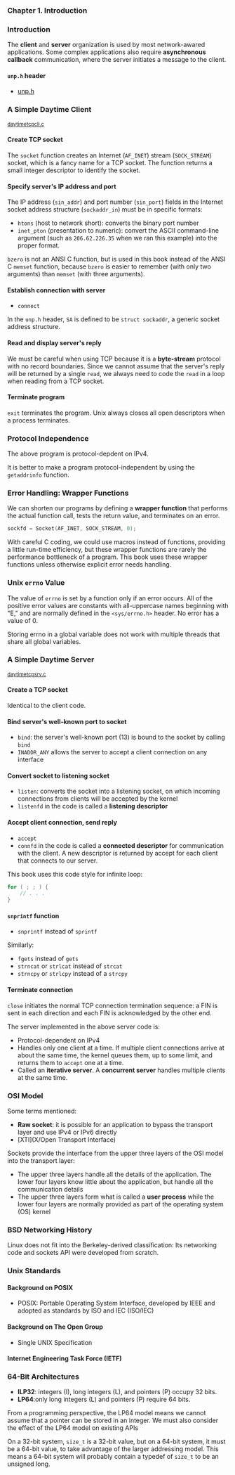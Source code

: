 ### **Chapter 1. Introduction**

### Introduction

The **client** and **server** organization is used by most network-awared applications. Some complex applications also require **asynchronous callback** communication, where the server initiates a message to the client.

#### `unp.h` header

* [unp.h](https://github.com/shichao-an/unpv13e/blob/master/lib/unp.h)

### A Simple Daytime Client

<small>[daytimetcpcli.c](https://github.com/shichao-an/unpv13e/blob/master/intro/daytimetcpcli.c)</small>

<script src="https://gist.github.com/shichao-an/d4b1bae51c0a10a29fe3.js"></script>

#### Create TCP socket

The `socket` function creates an Internet (`AF_INET`) stream (`SOCK_STREAM`) socket, which is a fancy name for a TCP socket. The function returns a small integer descriptor to identify the socket.

#### Specify server's IP address and port

The IP address (`sin_addr`) and port number (`sin_port`) fields in the Internet socket address structure (`sockaddr_in`) must be in specific formats:

* `htons` (host to network short): converts the binary port number
* `inet_pton` (presentation to numeric): convert the ASCII command-line argument (such as `206.62.226.35` when we ran this example) into the proper format.

`bzero` is not an ANSI C function, but is used in this book instead of the ANSI C `memset` function, because `bzero` is easier to remember (with only two arguments) than `memset` (with three arguments).

#### Establish connection with server

* `connect`

In the `unp.h` header, `SA` is defined to be `struct sockaddr`, a generic socket address structure.


#### Read and display server's reply

We must be careful when using TCP because it is a **byte-stream** protocol with no record boundaries. Since we cannot assume that the server's reply will be returned by a single `read`, we always need to code the `read` in a loop when reading from a TCP socket.


#### Terminate program

`exit` terminates the program. Unix always closes all open descriptors when a process terminates.


### Protocol Independence

The above program is protocol-depdent on IPv4.

It is better to make a program protocol-independent by using the `getaddrinfo` function.

### Error Handling: Wrapper Functions

We can shorten our programs by defining a **wrapper function** that performs the actual function call, tests the return value, and terminates on an error.

```c
sockfd = Socket(AF_INET, SOCK_STREAM, 0);
```

With careful C coding, we could use macros instead of functions, providing a little run-time efficiency, but these wrapper functions are rarely the performance bottleneck of a program. This book uses these wrapper functions unless otherwise explicit error needs handling.

### Unix `errno` Value

The value of `errno` is set by a function only if an error occurs. All of the positive error values are constants with all-uppercase names beginning with "E," and are normally defined in the `<sys/errno.h>` header. No error has a value of 0.

Storing errno in a global variable does not work with multiple threads that share all global variables.

### A Simple Daytime Server

<small>[daytimetcpsrv.c](https://github.com/shichao-an/unpv13e/blob/master/intro/daytimetcpsrv.c)</small>

<script src="https://gist.github.com/shichao-an/bf927f23914b9c20f04c.js"></script>

#### Create a TCP socket

Identical to the client code.

#### Bind server's well-known port to socket

* `bind`: the server's well-known port (13) is bound to the socket by calling `bind`
* `INADDR_ANY` allows the server to accept a client connection on any interface

#### Convert socket to listening socket

* `listen`: converts the socket into a listening socket, on which incoming connections from clients will be accepted by the kernel
* `listenfd` in the code is called a **listening descriptor**


#### Accept client connection, send reply

* `accept`
* `connfd` in the code is called a **connected descriptor** for communication with the client. A new descriptor is returned by accept for each client that connects to our server.

This book uses this code style for infinite loop:

```c
for ( ; ; ) {
    // . . .
}
```

#### `snprintf` function

* `snprintf` instead of `sprintf`

Similarly:

* `fgets` instead of `gets`
* `strncat` or `strlcat` instead of `strcat`
* `strncpy` or `strlcpy` instead of a `strcpy`

#### Terminate connection

`close` initiates the normal TCP connection termination sequence: a FIN is sent in each direction and each FIN is acknowledged by the other end.

The server implemented in the above server code is:

* Protocol-dependent on IPv4
* Handles only one client at a time. If multiple client connections arrive at about the same time, the kernel queues them, up to some limit, and returns them to `accept` one at a time.
* Called an **iterative server**. A **concurrent server** handles multiple clients at the same time.

### OSI Model

Some terms mentioned:

* **Raw socket**: it is possible for an application to bypass the transport layer and use IPv4 or IPv6 directly
* [XTI](X/Open Transport Interface)

Sockets provide the interface from the upper three layers of the OSI model into the transport layer:

* The upper three layers handle all the details of the application. The lower four layers know little about the application, but handle all the communication details
* The upper three layers form what is called a **user process** while the lower four layers are normally provided as part of the operating system (OS) kernel


### BSD Networking History

Linux does not fit into the Berkeley-derived classification: Its networking code and sockets API were developed from scratch.

### Unix Standards

#### Background on POSIX

* POSIX: Portable Operating System Interface, developed by IEEE and adopted as standards by ISO and IEC (ISO/IEC)

#### Background on The Open Group

* Single UNIX Specification

#### Internet Engineering Task Force (IETF)


### 64-Bit Architectures

* **ILP32**: integers (I), long integers (L), and pointers (P) occupy 32 bits.
* **LP64**:only long integers (L) and pointers (P) require 64 bits.

From a programming perspective, the LP64 model means we cannot assume that a pointer can be stored in an integer. We must also consider the effect of the LP64 model on existing APIs

On a 32-bit system, `size_t` is a 32-bit value, but on a 64-bit system, it must be a 64-bit value, to take advantage of the larger addressing model. This means a 64-bit system will probably contain a typedef of `size_t` to be an unsigned long.


